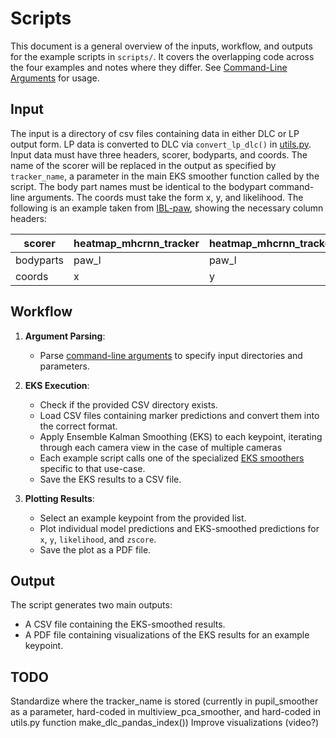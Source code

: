 # Scripts

This document is a general overview of the inputs, workflow, and outputs for the example scripts in `scripts/`.
It covers the overlapping code across the four examples and notes where they differ. See [Command-Line Arguments](command-line_arguments.md) for usage.

## Input

The input is a directory of csv files containing data in either DLC or LP output form.
LP data is converted to DLC via `convert_lp_dlc()` in [utils.py](../eks/utils.py). Input data must 
have three headers, scorer, bodyparts, and coords. The name of the scorer will be replaced in the
output as specified by `tracker_name`, a parameter in the main EKS smoother function called by the script.
The body part names must be identical to the bodypart command-line arguments.
The coords must take the form x, y, and likelihood. The following is an example taken from
[IBL-paw](../data/ibl-paw/3f859b5c-e73a-4044-b49e-34bb81e96715.left.rng=0.csv), showing the necessary column
headers:

| scorer               | heatmap_mhcrnn_tracker | heatmap_mhcrnn_tracker | heatmap_mhcrnn_tracker | heatmap_mhcrnn_tracker | heatmap_mhcrnn_tracker | heatmap_mhcrnn_tracker |
|----------------------|------------------------|------------------------|------------------------|------------------------|------------------------|------------------------|
| bodyparts            | paw_l                  | paw_l                  | paw_l                  | paw_r                  | paw_r                  | paw_r                  |
| coords               | x                      | y                      | likelihood             | x                      | y                      | likelihood             |


## Workflow

1. **Argument Parsing**:
   - Parse [command-line arguments](command-line_arguments.md) to specify input directories and parameters.

2. **EKS Execution**:
   - Check if the provided CSV directory exists.
   - Load CSV files containing marker predictions and convert them into the correct format.
   - Apply Ensemble Kalman Smoothing (EKS) to each keypoint, iterating through each camera view in the case of multiple cameras
   - Each example script calls one of the specialized [EKS smoothers](eks_smoothers.md) specific to that use-case.
   - Save the EKS results to a CSV file.

3. **Plotting Results**:
   - Select an example keypoint from the provided list.
   - Plot individual model predictions and EKS-smoothed predictions for `x`, `y`, `likelihood`, and `zscore`.
   - Save the plot as a PDF file.

## Output

The script generates two main outputs:
- A CSV file containing the EKS-smoothed results.
- A PDF file containing visualizations of the EKS results for an example keypoint.

## TODO
Standardize where the tracker_name is stored (currently in pupil_smoother as a parameter,
hard-coded in multiview_pca_smoother, and hard-coded in utils.py function make_dlc_pandas_index())
Improve visualizations (video?)
